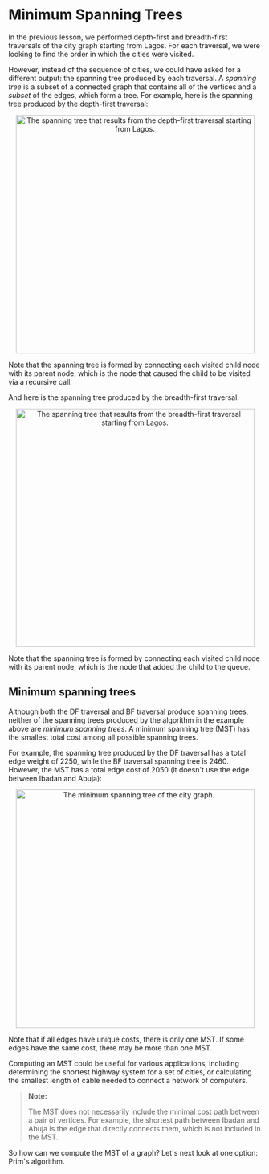 # Minimum Spanning Trees

In the previous lesson, we performed depth-first and breadth-first traversals of the city graph starting from Lagos. For each traversal, we were looking to find the order in which the cities were visited.

However, instead of the sequence of cities, we could have asked for a different output: the spanning tree produced by each traversal. A *spanning tree* is a subset of a connected graph that contains all of the vertices and a *subset* of the edges, which form a tree. For example, here is the spanning tree produced by the depth-first traversal:

<center>
<img
  src="/images/week-06/dsa2-week6-graph-cities-dfs-st.png"
  alt="The spanning tree that results from the depth-first traversal starting from Lagos."
  style="width:475px;" />
</center>

Note that the spanning tree is formed by connecting each visited child node with its parent node, which is the node that caused the child to be visited via a recursive call.

And here is the spanning tree produced by the breadth-first traversal:

<center>
<img
  src="/images/week-06/dsa2-week6-graph-cities-bfs-st.png"
  alt="The spanning tree that results from the breadth-first traversal starting from Lagos."
  style="width:475px;" />
</center>

Note that the spanning tree is formed by connecting each visited child node with its parent node, which is the node that added the child to the queue.

## Minimum spanning trees

Although both the DF traversal and BF traversal produce spanning trees, neither of the spanning trees produced by the algorithm in the example above are *minimum spanning trees*. A minimum spanning tree (MST) has the smallest total cost among all possible spanning trees.

For example, the spanning tree produced by the DF traversal has a total edge weight of 2250, while the BF traversal spanning tree is 2460. However, the MST has a total edge cost of 2050 (it doesn't use the edge between Ibadan and Abuja):

<center>
<img
  src="/images/week-06/dsa2-week6-graph-cities-mst.png"
  alt="The minimum spanning tree of the city graph."
  style="width:475px;" />
</center>

Note that if all edges have unique costs, there is only one MST. If some edges have the same cost, there may be more than one MST.

Computing an MST could be useful for various applications, including determining the shortest highway system for a set of cities, or calculating the smallest length of cable needed to connect a network of computers.

> **Note:**
>
> The MST does not necessarily include the minimal cost path between a pair of vertices. For example, the shortest path between Ibadan and Abuja is the edge that directly connects them, which is not included in the MST.

So how can we compute the MST of a graph? Let's next look at one option: Prim's algorithm.
